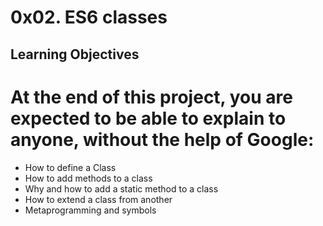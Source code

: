 # 0x02. ES6 classes

## Learning Objectives
# At the end of this project, you are expected to be able to explain to anyone, without the help of Google:

- How to define a Class
- How to add methods to a class
- Why and how to add a static method to a class
- How to extend a class from another
- Metaprogramming and symbols
